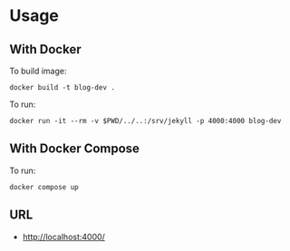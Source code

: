 # Usage

## With Docker

To build image:

    docker build -t blog-dev .

To run:

    docker run -it --rm -v $PWD/../..:/srv/jekyll -p 4000:4000 blog-dev

## With Docker Compose

To run:

    docker compose up

## URL

- <http://localhost:4000/>

